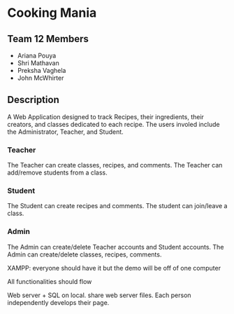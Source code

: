 # Cooking Mania 
## Team 12 Members
- Ariana Pouya
- Shri Mathavan
- Preksha Vaghela
- John McWhirter

## Description
A Web Application designed to track Recipes, their ingredients, their creators, and classes dedicated to each recipe. The users involed include the Administrator, Teacher, and Student. 

### Teacher
The Teacher can create classes, recipes, and comments. The Teacher can add/remove students from a class. 

### Student
The Student can create recipes and comments. The student can join/leave a class.

### Admin
The Admin can create/delete Teacher accounts and Student accounts. The Admin can create/delete classes, recipes, comments. 

XAMPP: everyone should have it but the demo will be off of one computer

All functionalities should flow

Web server + SQL on local. share web server files. Each person independently develops their page.
